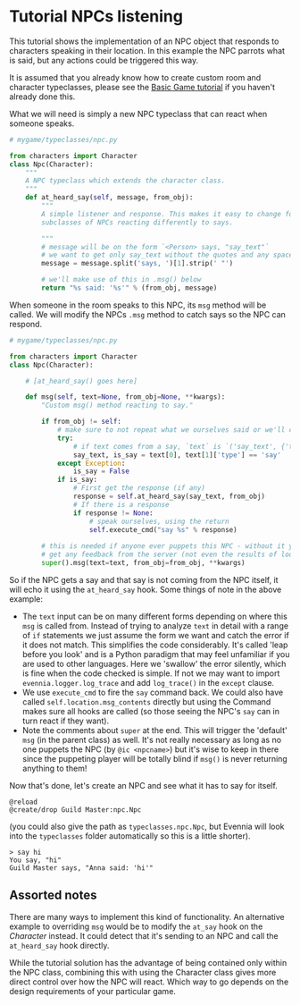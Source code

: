 # Tutorial NPCs listening


This tutorial shows the implementation of an NPC object that responds to characters speaking in
their location. In this example the NPC parrots what is said, but any actions could be triggered
this way.

It is assumed that you already know how to create custom room and character typeclasses, please see
the [Basic Game tutorial](Starting/Tutorial-for-basic-MUSH-like-game) if you haven't already done this.

What we will need is simply a new NPC typeclass that can react when someone speaks.

```python
# mygame/typeclasses/npc.py

from characters import Character
class Npc(Character):
    """
    A NPC typeclass which extends the character class.
    """
    def at_heard_say(self, message, from_obj):
        """
        A simple listener and response. This makes it easy to change for
        subclasses of NPCs reacting differently to says.       

        """ 
        # message will be on the form `<Person> says, "say_text"`
        # we want to get only say_text without the quotes and any spaces
        message = message.split('says, ')[1].strip(' "')

        # we'll make use of this in .msg() below
        return "%s said: '%s'" % (from_obj, message)
```

When someone in the room speaks to this NPC, its `msg` method will be called. We will modify the
NPCs `.msg` method to catch says so the NPC can respond.


```python
# mygame/typeclasses/npc.py

from characters import Character
class Npc(Character):

    # [at_heard_say() goes here]

    def msg(self, text=None, from_obj=None, **kwargs):
        "Custom msg() method reacting to say."

        if from_obj != self:
            # make sure to not repeat what we ourselves said or we'll create a loop
            try:
                # if text comes from a say, `text` is `('say_text', {'type': 'say'})`
                say_text, is_say = text[0], text[1]['type'] == 'say'
            except Exception:
                is_say = False
            if is_say:
                # First get the response (if any)
                response = self.at_heard_say(say_text, from_obj)
                # If there is a response
                if response != None:
                    # speak ourselves, using the return
                    self.execute_cmd("say %s" % response)   
    
        # this is needed if anyone ever puppets this NPC - without it you would never
        # get any feedback from the server (not even the results of look)
        super().msg(text=text, from_obj=from_obj, **kwargs) 
```

So if the NPC gets a say and that say is not coming from the NPC itself, it will echo it using the
`at_heard_say` hook. Some things of note in the above example:

- The `text` input can be on many different forms depending on where this `msg` is called from.
Instead of trying to analyze `text` in detail with a range of `if` statements we just assume the
form we want and catch the error if it does not match. This simplifies the code considerably. It's
called 'leap before you look' and is a Python paradigm that may feel unfamiliar if you are used to
other languages. Here we 'swallow' the error silently, which is fine when the code checked is
simple. If not we may want to import `evennia.logger.log_trace` and add `log_trace()` in the
`except` clause.
- We use `execute_cmd` to fire the `say` command back. We could also have called
`self.location.msg_contents`  directly but using the Command makes sure all hooks are called (so
those seeing the NPC's `say` can in turn react if they want).
- Note the comments about `super` at the end. This will trigger the 'default' `msg` (in the parent
class) as well. It's not really necessary as long as no one puppets the NPC (by `@ic <npcname>`) but
it's wise to keep in there since the puppeting player will be totally blind if `msg()` is never
returning anything to them!

Now that's done, let's create an NPC and see what it has to say for itself.

```
@reload
@create/drop Guild Master:npc.Npc
```

(you could also give the path as `typeclasses.npc.Npc`, but Evennia will look into the `typeclasses`
folder automatically so this is a little shorter).

    > say hi
    You say, "hi"
    Guild Master says, "Anna said: 'hi'"

## Assorted notes

There are many ways to implement this kind of functionality. An alternative example to overriding
`msg` would be to modify the `at_say` hook on the *Character* instead. It could detect that it's
sending to an NPC and call the `at_heard_say` hook directly.

While the tutorial solution has the advantage of being contained only within the NPC class,
combining this with using the Character class gives more direct control over how the NPC will react.
Which way to go depends on the design requirements of your particular game.